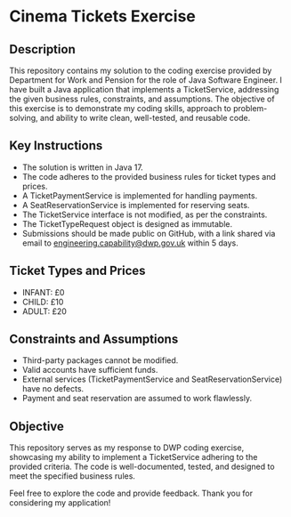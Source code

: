 # Cinema Tickets Exercise

## Description

This repository contains my solution to the coding exercise provided by Department for Work and Pension for the role of Java Software Engineer. I have built a Java application that implements a TicketService, addressing the given business rules, constraints, and assumptions. The objective of this exercise is to demonstrate my coding skills, approach to problem-solving, and ability to write clean, well-tested, and reusable code.

## Key Instructions

- The solution is written in Java 17.
- The code adheres to the provided business rules for ticket types and prices.
- A TicketPaymentService is implemented for handling payments.
- A SeatReservationService is implemented for reserving seats.
- The TicketService interface is not modified, as per the constraints.
- The TicketTypeRequest object is designed as immutable.
- Submissions should be made public on GitHub, with a link shared via email to engineering.capability@dwp.gov.uk within 5 days.

## Ticket Types and Prices

- INFANT: £0
- CHILD: £10
- ADULT: £20

## Constraints and Assumptions

- Third-party packages cannot be modified.
- Valid accounts have sufficient funds.
- External services (TicketPaymentService and SeatReservationService) have no defects.
- Payment and seat reservation are assumed to work flawlessly.

## Objective

This repository serves as my response to DWP coding exercise, showcasing my ability to implement a TicketService adhering to the provided criteria. The code is well-documented, tested, and designed to meet the specified business rules.

Feel free to explore the code and provide feedback. Thank you for considering my application!
